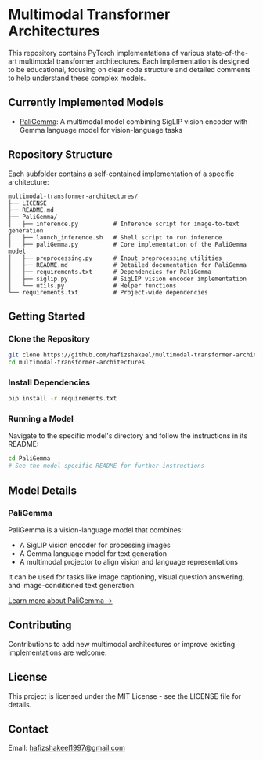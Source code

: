 # Multimodal Transformer Architectures

This repository contains PyTorch implementations of various state-of-the-art multimodal transformer architectures. Each implementation is designed to be educational, focusing on clear code structure and detailed comments to help understand these complex models.

## Currently Implemented Models

- [PaliGemma](./PaliGemma/): A multimodal model combining SigLIP vision encoder with Gemma language model for vision-language tasks

## Repository Structure

Each subfolder contains a self-contained implementation of a specific architecture:

```
multimodal-transformer-architectures/
├── LICENSE
├── README.md
├── PaliGemma/
│   ├── inference.py          # Inference script for image-to-text generation
│   ├── launch_inference.sh   # Shell script to run inference
│   ├── paliGemma.py          # Core implementation of the PaliGemma model
│   ├── preprocessing.py      # Input preprocessing utilities
│   ├── README.md             # Detailed documentation for PaliGemma
│   ├── requirements.txt      # Dependencies for PaliGemma
│   ├── siglip.py             # SigLIP vision encoder implementation
│   └── utils.py              # Helper functions
└── requirements.txt          # Project-wide dependencies
```

## Getting Started

### Clone the Repository

```bash
git clone https://github.com/hafizshakeel/multimodal-transformer-architectures.git
cd multimodal-transformer-architectures
```

### Install Dependencies

```bash
pip install -r requirements.txt
```

### Running a Model

Navigate to the specific model's directory and follow the instructions in its README:

```bash
cd PaliGemma
# See the model-specific README for further instructions
```

## Model Details

### PaliGemma

PaliGemma is a vision-language model that combines:
- A SigLIP vision encoder for processing images
- A Gemma language model for text generation
- A multimodal projector to align vision and language representations

It can be used for tasks like image captioning, visual question answering, and image-conditioned text generation.

[Learn more about PaliGemma →](./PaliGemma/)

## Contributing

Contributions to add new multimodal architectures or improve existing implementations are welcome.

## License

This project is licensed under the MIT License - see the LICENSE file for details.

## Contact

Email: hafizshakeel1997@gmail.com